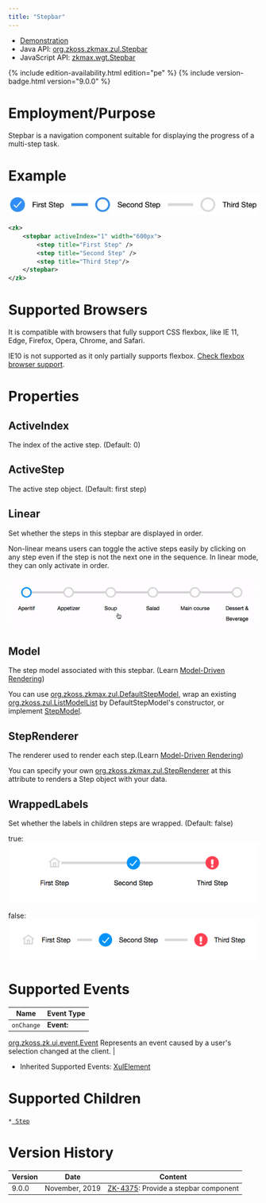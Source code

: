 ```yaml
---
title: "Stepbar"
---
```



- [Demonstration](https://www.zkoss.org/zkdemo/menu/stepbar)
- Java API: [org.zkoss.zkmax.zul.Stepbar](https://www.zkoss.org/javadoc/latest/zk/org/zkoss/zkmax/zul/Stepbar.html)
- JavaScript API: [zkmax.wgt.Stepbar](https://www.zkoss.org/javadoc/latest/jsdoc/classes/zkmax.wgt.Stepbar.html)

<!--REQUIRED ZK EDITION: PE -->
{% include edition-availability.html edition="pe" %} {% include version-badge.html version="9.0.0" %}

# Employment/Purpose

Stepbar is a navigation component suitable for displaying the progress
of a multi-step task.

# Example

![](/zk_component_ref/images/stepbar-example.jpg)

```xml
<zk>
    <stepbar activeIndex="1" width="600px">
        <step title="First Step" />
        <step title="Second Step" />
        <step title="Third Step"/>
    </stepbar>
</zk>
```

# Supported Browsers

It is compatible with browsers that fully support CSS flexbox, like IE
11, Edge, Firefox, Opera, Chrome, and Safari.

IE10 is not supported as it only partially supports flexbox. [Check flexbox browser support](https://caniuse.com/flexbox).

# Properties

## ActiveIndex

The index of the active step. (Default: 0)

## ActiveStep

The active step object. (Default: first step)

## Linear

Set whether the steps in this stepbar are displayed in order.

Non-linear means users can toggle the active steps easily by clicking on
any step even if the step is not the next one in the sequence. In linear
mode, they can only activate in order.

![](/zk_component_ref/images/Stepbar-linear.gif)

## Model

The step model associated with this stepbar. (Learn [ Model-Driven Rendering]({{site.baseurl}}/zk_dev_ref/mvc/model#Model-Driven_Rendering))

You can use [org.zkoss.zkmax.zul.DefaultStepModel](https://www.zkoss.org/javadoc/latest/zk/org/zkoss/zkmax/zul/DefaultStepModel.html),
wrap an existing [org.zkoss.zul.ListModelList](https://www.zkoss.org/javadoc/latest/zk/org/zkoss/zul/ListModelList.html) by
DefaultStepModel's constructor, or implement
[StepModel](https://www.zkoss.org/javadoc/latest/zk/org/zkoss/zkmax/zul/StepModel.html).

## StepRenderer

The renderer used to render each step.(Learn [ Model-Driven Rendering]({{site.baseurl}}/zk_dev_ref/mvc/model#Model-Driven_Rendering))

You can specify your own
[org.zkoss.zkmax.zul.StepRenderer](https://www.zkoss.org/javadoc/latest/zk/org/zkoss/zkmax/zul/StepRenderer.html) at this attribute to
renders a Step object with your data.

## WrappedLabels

Set whether the labels in children steps are wrapped. (Default: false)

true: ![](/zk_component_ref/images/Stepber-WrappedLabels.png)

false: ![](/zk_component_ref/images/Stepbar-example.png)

# Supported Events

| Name | Event Type |
|---|---|
| `onChange` | <strong>Event:</strong>
[org.zkoss.zk.ui.event.Event](https://www.zkoss.org/javadoc/latest/zk/org/zkoss/zk/ui/event/Event.html)
Represents an event caused by a user's selection changed at the
client. |

- Inherited Supported Events: [ XulElement]({{site.baseurl}}/zk_component_ref/xulelement#Supported_Events)

# Supported Children

`*`[` Step`]({{site.baseurl}}/zk_component_ref/step)



# Version History



| Version | Date           | Content                                                                          |
|---------|----------------|----------------------------------------------------------------------------------|
| 9.0.0   | November, 2019 | [ZK-4375](https://tracker.zkoss.org/browse/ZK-4375): Provide a stepbar component |



